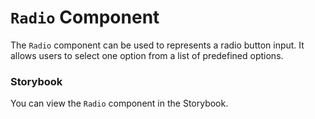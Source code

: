 # `Radio` Component
The `Radio` component can be used to represents a radio button input. It allows users to select one option from a list of predefined options.

### Storybook
You can view the `Radio` component in the Storybook.